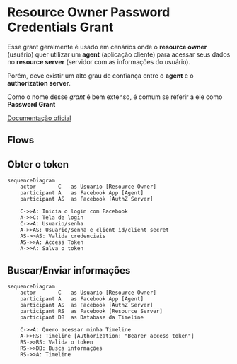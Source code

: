 # Resource Owner Password Credentials Grant

Esse grant geralmente é usado em cenários onde o **resource owner** (usuário) quer utilizar um **agent** (aplicação cliente) 
para acessar seus dados no **resource server** (servidor com as informações do usuário).

Porém, deve existir um alto grau de confiança entre o **agent** e o **authorization server**.

Como o nome desse _grant_ é bem extenso, é comum se referir a ele como **Password Grant**

[Documentação oficial](https://www.oauth.com/oauth2-servers/access-tokens/password-grant/)

## Flows

## Obter o token
```mermaid
sequenceDiagram
    actor       C   as Usuario [Resource Owner]
    participant A   as Facebook App [Agent]
    participant AS  as Facebook [AuthZ Server]

    C->>A: Inicia o login com Facebook
    A->>C: Tela de login
    C->>A: Usuario/senha
    A->>AS: Usuario/senha e client id/client secret
    AS->>AS: Valida credenciais
    AS->>A: Access Token     
    A->>A: Salva o token     
```

## Buscar/Enviar informações
```mermaid
sequenceDiagram
    actor       C   as Usuario [Resource Owner]
    participant A   as Facebook App [Agent]
    participant AS  as Facebook [AuthZ Server]
    participant RS  as Facebook [Resource Server]
    participant DB  as Database da Timeline
    
    C->>A: Quero acessar minha Timeline
    A->>RS: Timeline [Authorization: "Bearer access token"]
    RS->>RS: Valida o token
    RS->>DB: Busca informações
    RS->>A: Timeline
  
```
